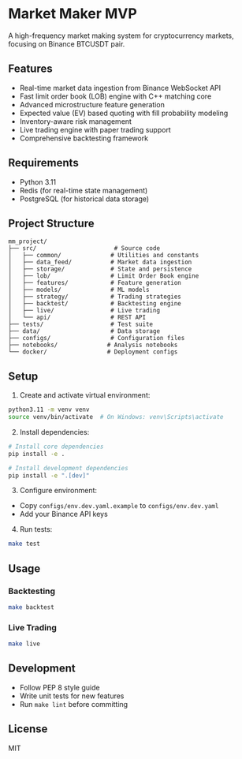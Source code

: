 # Market Maker MVP

A high-frequency market making system for cryptocurrency markets, focusing on Binance BTCUSDT pair.

## Features

- Real-time market data ingestion from Binance WebSocket API
- Fast limit order book (LOB) engine with C++ matching core
- Advanced microstructure feature generation
- Expected value (EV) based quoting with fill probability modeling
- Inventory-aware risk management
- Live trading engine with paper trading support
- Comprehensive backtesting framework

## Requirements

- Python 3.11
- Redis (for real-time state management)
- PostgreSQL (for historical data storage)

## Project Structure

```
mm_project/
├── src/                      # Source code
│   ├── common/              # Utilities and constants
│   ├── data_feed/           # Market data ingestion
│   ├── storage/             # State and persistence
│   ├── lob/                 # Limit Order Book engine
│   ├── features/            # Feature generation
│   ├── models/              # ML models
│   ├── strategy/            # Trading strategies
│   ├── backtest/            # Backtesting engine
│   ├── live/                # Live trading
│   └── api/                 # REST API
├── tests/                   # Test suite
├── data/                    # Data storage
├── configs/                 # Configuration files
├── notebooks/              # Analysis notebooks
└── docker/                 # Deployment configs
```

## Setup

1. Create and activate virtual environment:
```bash
python3.11 -m venv venv
source venv/bin/activate  # On Windows: venv\Scripts\activate
```

2. Install dependencies:
```bash
# Install core dependencies
pip install -e .

# Install development dependencies
pip install -e ".[dev]"
```

3. Configure environment:
- Copy `configs/env.dev.yaml.example` to `configs/env.dev.yaml`
- Add your Binance API keys

4. Run tests:
```bash
make test
```

## Usage

### Backtesting
```bash
make backtest
```

### Live Trading
```bash
make live
```

## Development

- Follow PEP 8 style guide
- Write unit tests for new features
- Run `make lint` before committing

## License

MIT 